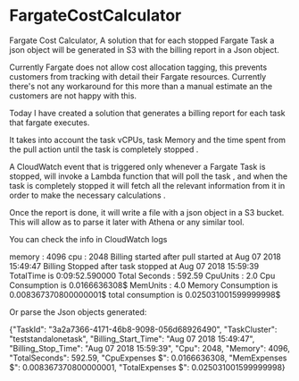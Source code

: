 # FargateCostCalculator
Fargate Cost Calculator, A solution that for each stopped Fargate Task a json object will be generated in S3 with the billing report in a Json object.  

Currently Fargate does not allow cost allocation tagging, this prevents customers from tracking with detail their Fargate resources. Currently there's not any workaround for this more than a manual estimate an the customers are not happy with this.

Today I have created a solution that generates a billing report for each task that fargate executes.

It takes into account the task vCPUs, task Memory and the time spent from the pull action until the task is completely stopped .

A CloudWatch event that is triggered only whenever a Fargate Task is stopped, will invoke a Lambda function that will poll the task , and when the task is completely stopped it will fetch all the 
relevant information from it in order to make the necessary calculations .

Once the report is done, it will write a file with a json object in a S3 bucket. This will allow as to parse it later with Athena or any similar tool.

You can check the info in CloudWatch logs 

memory : 4096
cpu : 2048
Billing started after pull started at Aug 07 2018 15:49:47
Billing Stopped after task stopped at Aug 07 2018 15:59:39
TotalTime is 0:09:52.590000
Total Seconds : 592.59
CpuUnits : 2.0
Cpu Consumption is 0.0166636308$
MemUnits : 4.0
Memory Consumption is 0.008367370800000001$
total consumption is 0.025031001599999998$

Or parse the Json objects generated:

{"TaskId": "3a2a7366-4171-46b8-9098-056d68926490", "TaskCluster": "teststandalonetask", "Billing_Start_Time": "Aug 07 2018 15:49:47", "Billing_Stop_Time": "Aug 07 2018 15:59:39", "Cpu": 2048, "Memory": 4096, "TotalSeconds": 592.59, "CpuExpenses $": 0.0166636308, "MemExpenses $": 0.008367370800000001, "TotalExpenses $": 0.025031001599999998}




